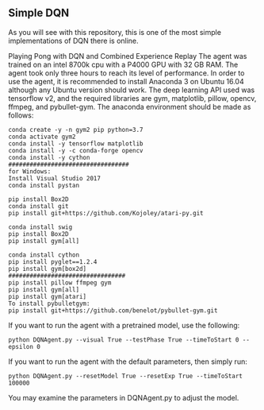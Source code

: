 ## Simple DQN
As you will see with this repository, this is one of the most simple implementations
of DQN there is online. 

Playing Pong with DQN and Combined Experience Replay
The agent was trained on an intel 8700k cpu with a P4000 GPU with 32 GB RAM. 
The agent took only three hours to reach its level of performance.  In order 
to use the agent, it is recommended to install Anaconda 3 on Ubuntu 16.04 although 
any Ubuntu version should work. The deep learning API used was tensorflow v2, 
and the required libraries are gym, matplotlib, pillow, opencv, ffmpeg, and 
pybullet-gym. The anaconda environment should be made as follows:
```
conda create -y -n gym2 pip python=3.7
conda activate gym2
conda install -y tensorflow matplotlib
conda install -y -c conda-forge opencv
conda install -y cython
##################################
for Windows: 
Install Visual Studio 2017
conda install pystan

pip install Box2D
conda install git
pip install git+https://github.com/Kojoley/atari-py.git

conda install swig
pip install Box2D
pip install gym[all]

conda install cython
pip install pyglet==1.2.4
pip install gym[box2d]
#################################
pip install pillow ffmpeg gym
pip install gym[all] 
pip install gym[atari]
To install pybulletgym: 
pip install git+https://github.com/benelot/pybullet-gym.git

```
If you want to run the agent with a pretrained model, use the following:
```
python DQNAgent.py --visual True --testPhase True --timeToStart 0 --epsilon 0 
```
If you want to run the agent with the default parameters, then simply run:
```
python DQNAgent.py --resetModel True --resetExp True --timeToStart 100000
```
You may examine the parameters in DQNAgent.py to adjust the model.

